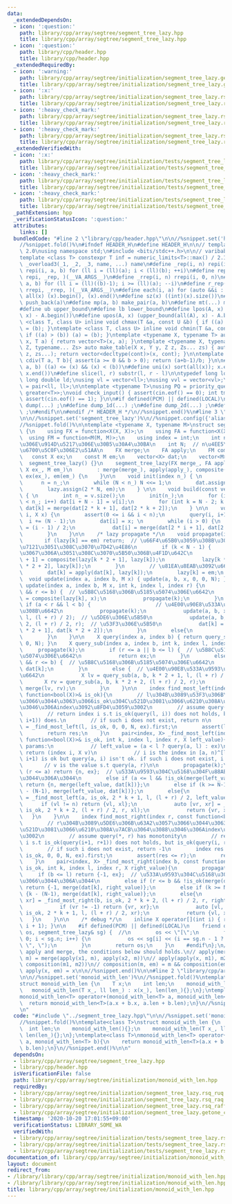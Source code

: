 ```yaml
---
data:
  _extendedDependsOn:
  - icon: ':question:'
    path: library/cpp/array/segtree/segment_tree_lazy.hpp
    title: library/cpp/array/segtree/segment_tree_lazy.hpp
  - icon: ':question:'
    path: library/cpp/header.hpp
    title: library/cpp/header.hpp
  _extendedRequiredBy:
  - icon: ':warning:'
    path: library/cpp/array/segtree/initialization/segment_tree_lazy.getone_chmin.hpp
    title: library/cpp/array/segtree/initialization/segment_tree_lazy.getone_chmin.hpp
  - icon: ':x:'
    path: library/cpp/array/segtree/initialization/segment_tree_lazy.rsq_raffinq.hpp
    title: library/cpp/array/segtree/initialization/segment_tree_lazy.rsq_raffinq.hpp
  - icon: ':heavy_check_mark:'
    path: library/cpp/array/segtree/initialization/segment_tree_lazy.rsq_raq.hpp
    title: library/cpp/array/segtree/initialization/segment_tree_lazy.rsq_raq.hpp
  - icon: ':heavy_check_mark:'
    path: library/cpp/array/segtree/initialization/segment_tree_lazy.rsq_ruq.hpp
    title: library/cpp/array/segtree/initialization/segment_tree_lazy.rsq_ruq.hpp
  _extendedVerifiedWith:
  - icon: ':x:'
    path: library/cpp/array/segtree/initialization/tests/segment_tree_lazy.rsq_raffinq.test.cpp
    title: library/cpp/array/segtree/initialization/tests/segment_tree_lazy.rsq_raffinq.test.cpp
  - icon: ':heavy_check_mark:'
    path: library/cpp/array/segtree/initialization/tests/segment_tree_lazy.rsq_raq.test.cpp
    title: library/cpp/array/segtree/initialization/tests/segment_tree_lazy.rsq_raq.test.cpp
  - icon: ':heavy_check_mark:'
    path: library/cpp/array/segtree/initialization/tests/segment_tree_lazy.rsq_ruq.test.cpp
    title: library/cpp/array/segtree/initialization/tests/segment_tree_lazy.rsq_ruq.test.cpp
  _pathExtension: hpp
  _verificationStatusIcon: ':question:'
  attributes:
    links: []
  bundledCode: "#line 2 \"library/cpp/header.hpp\"\n\n//%snippet.set('header')%\n\
    //%snippet.fold()%\n#ifndef HEADER_H\n#define HEADER_H\n\n// template version\
    \ 2.0\nusing namespace std;\n#include <bits/stdc++.h>\n\n// varibable settings\n\
    template <class T> constexpr T inf = numeric_limits<T>::max() / 2.1;\n\n#define\
    \ _overload3(_1, _2, _3, name, ...) name\n#define _rep(i, n) repi(i, 0, n)\n#define\
    \ repi(i, a, b) for (ll i = (ll)(a); i < (ll)(b); ++i)\n#define rep(...) _overload3(__VA_ARGS__,\
    \ repi, _rep, )(__VA_ARGS__)\n#define _rrep(i, n) rrepi(i, 0, n)\n#define rrepi(i,\
    \ a, b) for (ll i = (ll)((b)-1); i >= (ll)(a); --i)\n#define r_rep(...) _overload3(__VA_ARGS__,\
    \ rrepi, _rrep, )(__VA_ARGS__)\n#define each(i, a) for (auto &&i : a)\n#define\
    \ all(x) (x).begin(), (x).end()\n#define sz(x) ((int)(x).size())\n#define pb(a)\
    \ push_back(a)\n#define mp(a, b) make_pair(a, b)\n#define mt(...) make_tuple(__VA_ARGS__)\n\
    #define ub upper_bound\n#define lb lower_bound\n#define lpos(A, x) (lower_bound(all(A),\
    \ x) - A.begin())\n#define upos(A, x) (upper_bound(all(A), x) - A.begin())\ntemplate\
    \ <class T, class U> inline void chmax(T &a, const U &b) { if ((a) < (b)) (a)\
    \ = (b); }\ntemplate <class T, class U> inline void chmin(T &a, const U &b) {\
    \ if ((a) > (b)) (a) = (b); }\ntemplate <typename X, typename T> auto make_table(X\
    \ x, T a) { return vector<T>(x, a); }\ntemplate <typename X, typename Y, typename\
    \ Z, typename... Zs> auto make_table(X x, Y y, Z z, Zs... zs) { auto cont = make_table(y,\
    \ z, zs...); return vector<decltype(cont)>(x, cont); }\n\ntemplate <class T> T\
    \ cdiv(T a, T b){ assert(a >= 0 && b > 0); return (a+b-1)/b; }\n\n#define is_in(x,\
    \ a, b) ((a) <= (x) && (x) < (b))\n#define uni(x) sort(all(x)); x.erase(unique(all(x)),\
    \ x.end())\n#define slice(l, r) substr(l, r - l)\n\ntypedef long long ll;\ntypedef\
    \ long double ld;\nusing vl = vector<ll>;\nusing vvl = vector<vl>;\nusing pll\
    \ = pair<ll, ll>;\n\ntemplate <typename T>\nusing PQ = priority_queue<T, vector<T>,\
    \ greater<T>>;\nvoid check_input() { assert(cin.eof() == 0); int tmp; cin >> tmp;\
    \ assert(cin.eof() == 1); }\n\n#if defined(PCM) || defined(LOCAL)\n#else\n#define\
    \ dump(...) ;\n#define dump_1d(...) ;\n#define dump_2d(...) ;\n#define cerrendl\
    \ ;\n#endif\n\n#endif /* HEADER_H */\n//%snippet.end()%\n#line 3 \"library/cpp/array/segtree/segment_tree_lazy.hpp\"\
    \n\n//%snippet.set('segment_tree_lazy')%\n//%snippet.config({'alias':'lazy'})%\n\
    //%snippet.fold()%\n\ntemplate <typename X, typename M>\nstruct segment_tree_lazy\
    \ {\n    using FX = function<X(X, X)>;\n    using FA = function<X(X, M)>;\n  \
    \  using FM = function<M(M, M)>;\n    using index = int;\n    int n;  // \u5143\
    \u306E\u914D\u5217\u306E\u30B5\u30A4\u30BA\n    int N;  // n\u4EE5\u4E0A\u306E\
    \u6700\u5C0F\u306E2\u51AA\n    FX merge;\n    FA apply;\n    FM composite;\n \
    \   const X ex;\n    const M em;\n    vector<X> dat;\n    vector<M> lazy;\n  \
    \  segment_tree_lazy() {}\n    segment_tree_lazy(FX merge_, FA apply_, FM composite_,\
    \ X ex_, M em_)\n        : merge(merge_), apply(apply_), composite(composite_),\
    \ ex(ex_), em(em_) {\n    }\n\n    void init(index n_) { \n        N = 1;\n  \
    \      n = n_;\n        while (N < n_) N <<= 1;\n        dat.assign(2 * N, ex);\n\
    \        lazy.assign(2 * N, em);\n    } \n\n    void build(const vector<X> &v)\
    \ { \n        int n_ = v.size();\n        init(n_);\n        for (int i = 0; i\
    \ < n_; i++) dat[i + N - 1] = v[i];\n        for (int k = N - 2; k >= 0; k--)\
    \ dat[k] = merge(dat[2 * k + 1], dat[2 * k + 2]);\n    } \n\n    void set(index\
    \ i, X x) {\n        assert(0 <= i && i < n);\n        query(i, i+1);\n      \
    \  i += (N - 1);\n        dat[i] = x; \n        while (i > 0) {\n            i\
    \ = (i - 1) / 2;\n            dat[i] = merge(dat[2 * i + 1], dat[2 * i + 2]);\n\
    \        }\n    }\n\n    /* lazy propagate */\n    void propagate(int k) {\n \
    \       if (lazy[k] == em) return;  // \u66F4\u65B0\u3059\u308B\u3082\u306E\u304C\
    \u7121\u3051\u308C\u3070\u7D42\u4E86\n        if (k < N - 1) {            // \u8449\
    \u3067\u306A\u3051\u308C\u3070\u5B50\u306B\u4F1D\u642C\n            lazy[k * 2\
    \ + 1] = composite(lazy[k * 2 + 1], lazy[k]);\n            lazy[k * 2 + 2] = composite(lazy[k\
    \ * 2 + 2], lazy[k]);\n        }\n        // \u81EA\u8EAB\u3092\u66F4\u65B0\n\
    \        dat[k] = apply(dat[k], lazy[k]);\n        lazy[k] = em;\n    }\n\n  \
    \  void update(index a, index b, M x) { update(a, b, x, 0, 0, N); }\n    void\
    \ update(index a, index b, M x, int k, index l, index r) {\n        if (a <= l\
    \ && r <= b) {  // \u5B8C\u5168\u306B\u5185\u5074\u306E\u6642\n            lazy[k]\
    \ = composite(lazy[k], x);\n            propagate(k);\n        }\n        else\
    \ if (a < r && l < b) {                     // \u4E00\u90E8\u533A\u9593\u304C\u88AB\
    \u308B\u6642\n            propagate(k);\n            update(a, b, x, k * 2 + 1,\
    \ l, (l + r) / 2);  // \u5DE6\u306E\u5B50\n            update(a, b, x, k * 2 +\
    \ 2, (l + r) / 2, r);  // \u53F3\u306E\u5B50\n            dat[k] = merge(dat[k\
    \ * 2 + 1], dat[k * 2 + 2]);\n        }\n        else{\n            propagate(k);\n\
    \        }\n    }\n\n    X query(index a, index b) { return query_sub(a, b, 0,\
    \ 0, N); }\n    X query_sub(index a, index b, int k, index l, index r) {\n   \
    \     propagate(k);\n        if (r <= a || b <= l) {  // \u5B8C\u5168\u306B\u5916\
    \u5074\u306E\u6642\n            return ex;\n        }\n        else if (a <= l\
    \ && r <= b) {  // \u5B8C\u5168\u306B\u5185\u5074\u306E\u6642\n            return\
    \ dat[k];\n        }\n        else {  // \u4E00\u90E8\u533A\u9593\u304C\u88AB\u308B\
    \u6642\n            X lv = query_sub(a, b, k * 2 + 1, l, (l + r) / 2);\n     \
    \       X rv = query_sub(a, b, k * 2 + 2, (l + r) / 2, r);\n            return\
    \ merge(lv, rv);\n        }\n    }\n\n    index find_most_left(index l, const\
    \ function<bool(X)>& is_ok){\n        // l\u304B\u3089\u53F3\u306B\u63A2\u3057\
    \u3066\u3044\u3063\u3066is_ok\u304C\u521D\u3081\u3066\u6210\u308A\u7ACB\u3064\u3088\
    \u3046\u306Aindex\u3092\u8FD4\u3059\u3002\n        // assume query(l, *) has monotonity\n\
    \        // return index i s.t is_ok(query(l, i)) does not holds, but is_ok(query(l,\
    \ i+1)) does.\n        // if such i does not exist, return n\n        index res\
    \ = _find_most_left(l, is_ok, 0, 0, N, ex).first;\n        assert(l <= res);\n\
    \        return res;\n    }\n    pair<index, X> _find_most_left(index a, const\
    \ function<bool(X)>& is_ok, int k, index l, index r, X left_value){\n        //\
    \ params:\n            // left_value = (a < l ? query(a, l) : ex)\n        //\
    \ return (index i, X v)\n            // i is the index in [a, n)^[l, r) s.t query(a,\
    \ i+1) is ok but query(a, i) isn't ok. if such i does not exist, i = n\n     \
    \       // v is the value s.t query(a, r)\n\n        propagate(k);\n        if\
    \ (r <= a) return {n, ex};  // \u533A\u9593\u304C\u5168\u304F\u88AB\u3063\u3066\
    \u3044\u306A\u3044\n        else if (a <= l && !is_ok(merge(left_value, dat[k])))\
    \ return {n, merge(left_value, dat[k])};\n        else if (k >= N-1) return {k\
    \ - (N-1), merge(left_value, dat[k])};\n        else{\n            auto [vl, xl]\
    \ = _find_most_left(a, is_ok, 2 * k + 1, l, (l + r) / 2, left_value);\n      \
    \      if (vl != n) return {vl, xl};\n            auto [vr, xr] = _find_most_left(a,\
    \ is_ok, 2 * k + 2, (l + r) / 2, r, xl);\n            return {vr, xr};\n     \
    \   }\n    }\n\n    index find_most_right(index r, const function<bool(X)>& is_ok){\n\
    \        // r\u304B\u3089\u5DE6\u306B\u63A2\u3057\u3066\u3044\u3063\u3066is_ok\u304C\
    \u521D\u3081\u3066\u6210\u308A\u7ACB\u3064\u3088\u3046\u306Aindex\u3092\u8FD4\u3059\
    \u3002\n        // assume query(*, r) has monotonity\n        // return index\
    \ i s.t is_ok(query(i+1, r+1)) does not holds, but is_ok(query(i, r+1)) does.\n\
    \        // if such i does not exist, return -1\n        index res = _find_most_right(r+1,\
    \ is_ok, 0, 0, N, ex).first;\n        assert(res <= r);\n        return res;\n\
    \    }\n    pair<index, X> _find_most_right(index b, const function<bool(X)>&\
    \ is_ok, int k, index l, index r, X right_value){\n        propagate(k);\n   \
    \     if (b <= l) return {-1, ex};  // \u533A\u9593\u304C\u5168\u304F\u88AB\u3063\
    \u3066\u3044\u306A\u3044\n        else if (r <= b && !is_ok(merge(dat[k], right_value)))\
    \ return {-1, merge(dat[k], right_value)};\n        else if (k >= N-1) return\
    \ {k - (N-1), merge(dat[k], right_value)};\n        else{\n            auto [vr,\
    \ xr] = _find_most_right(b, is_ok, 2 * k + 2, (l + r) / 2, r, right_value);\n\
    \            if (vr != -1) return {vr, xr};\n            auto [vl, xl] = _find_most_right(b,\
    \ is_ok, 2 * k + 1, l, (l + r) / 2, xr);\n            return {vl, xl};\n     \
    \   }\n    }\n\n    /* debug */\n    inline X operator[](int i) { return query(i,\
    \ i + 1); }\n\n    #if defined(PCM) || defined(LOCAL)\n    friend ostream& operator<<(ostream&\
    \ os, segment_tree_lazy& sg) {  //\n        os << \"[\";\n        for (int i =\
    \ 0; i < sg.n; i++) {\n            os << sg[i] << (i == sg.n - 1 ? \"]\\n\" :\
    \ \", \");\n        }\n        return os;\n    }\n    #endif\n};\n// Regarding\
    \ apply and merge, the conditions below should holds.\n// apply(merge(x1, x2),\
    \ m) = merge(apply(x1, m), apply(x2, m))\n// apply(apply(x, m1), m2) = apply(x,\
    \ composition(m1, m2))\n// composition(m, em) = m && composition(em, m) = m &&\
    \ apply(x, em) = x\n\n//%snippet.end()%\n\n#line 2 \"library/cpp/array/segtree/initialization/monoid_with_len.hpp\"\
    \n\n//%snippet.set('monoid_with_len')%\n//%snippet.fold()%\ntemplate<class T>\n\
    struct monoid_with_len {\n    T x;\n    int len;\n    monoid_with_len(){};\n \
    \   monoid_with_len(T x_, ll len_) : x(x_), len(len_){};\n};\ntemplate<class T>\n\
    monoid_with_len<T> operator+(monoid_with_len<T> a, monoid_with_len<T> b){\n  \
    \  return monoid_with_len<T>(a.x + b.x, a.len + b.len);\n}\n//%snippet.end()%\n\
    \n"
  code: "#include \"../segment_tree_lazy.hpp\"\n\n//%snippet.set('monoid_with_len')%\n\
    //%snippet.fold()%\ntemplate<class T>\nstruct monoid_with_len {\n    T x;\n  \
    \  int len;\n    monoid_with_len(){};\n    monoid_with_len(T x_, ll len_) : x(x_),\
    \ len(len_){};\n};\ntemplate<class T>\nmonoid_with_len<T> operator+(monoid_with_len<T>\
    \ a, monoid_with_len<T> b){\n    return monoid_with_len<T>(a.x + b.x, a.len +\
    \ b.len);\n}\n//%snippet.end()%\n\n"
  dependsOn:
  - library/cpp/array/segtree/segment_tree_lazy.hpp
  - library/cpp/header.hpp
  isVerificationFile: false
  path: library/cpp/array/segtree/initialization/monoid_with_len.hpp
  requiredBy:
  - library/cpp/array/segtree/initialization/segment_tree_lazy.rsq_ruq.hpp
  - library/cpp/array/segtree/initialization/segment_tree_lazy.rsq_raq.hpp
  - library/cpp/array/segtree/initialization/segment_tree_lazy.rsq_raffinq.hpp
  - library/cpp/array/segtree/initialization/segment_tree_lazy.getone_chmin.hpp
  timestamp: '2020-10-20 17:01:55+09:00'
  verificationStatus: LIBRARY_SOME_WA
  verifiedWith:
  - library/cpp/array/segtree/initialization/tests/segment_tree_lazy.rsq_raffinq.test.cpp
  - library/cpp/array/segtree/initialization/tests/segment_tree_lazy.rsq_ruq.test.cpp
  - library/cpp/array/segtree/initialization/tests/segment_tree_lazy.rsq_raq.test.cpp
documentation_of: library/cpp/array/segtree/initialization/monoid_with_len.hpp
layout: document
redirect_from:
- /library/library/cpp/array/segtree/initialization/monoid_with_len.hpp
- /library/library/cpp/array/segtree/initialization/monoid_with_len.hpp.html
title: library/cpp/array/segtree/initialization/monoid_with_len.hpp
---
```

